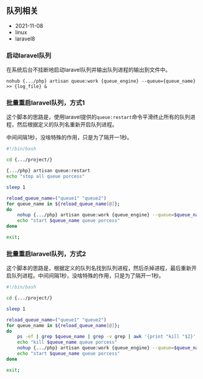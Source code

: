 ## 队列相关

- 2021-11-08
- linux
- laravel8

### 启动laravel队列

在系统后台不挂断地启动laravel队列并输出队列进程的输出到文件中。

```shell
nohub {.../php} artisan queue:work {queue_engine} --queue={queue_name} >> {log_file} &
```

### 批量重启laravel队列，方式1

这个脚本的思路是，使用laravel提供的`queue:restart`命令平滑终止所有的队列进程，然后根据定义的队列名重新开启队列进程。

中间间隔1秒，没啥特殊的作用，只是为了隔开一1秒。

```bash
#!/bin/bash 

cd {.../project/}

{.../php} artisan queue:restart
echo "stop all queue porcess"

sleep 1

reload_queue_name=("queue1" "queue2")
for queue_name in ${reload_queue_name[@]};
do
    nohup {.../php} artisan queue:work {queue_engine} --queue=$queue_name >> /tmp/queue_output/$queue_name.log &
    echo "start $queue_name queue porcess"
done

exit;
```

### 批量重启laravel队列，方式2

这个脚本的思路是，根据定义的队列名找到队列进程，然后杀掉进程，最后重新开启队列进程。中间间隔1秒，没啥特殊的作用，只是为了隔开一1秒。

```bash
#!/bin/bash

cd {.../project/}

sleep 1

reload_queue_name=("queue1" "queue2")
for queue_name in ${reload_queue_name[@]};
do
    ps -ef | grep $queue_name | grep -v grep | awk '{print "kill "$2}' | sh
    echo "kill $queue_name queue porcess"
    nohup {.../php} artisan queue:work {queue_engine} --queue=$queue_name >> /tmp/queue_output/$queue_name.log &
    echo "start $queue_name queue porcess"
done

exit;
```